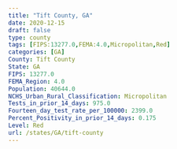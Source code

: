 ```yaml
---
title: "Tift County, GA"
date: 2020-12-15
draft: false
type: county
tags: [FIPS:13277.0,FEMA:4.0,Micropolitan,Red]
categories: [GA]
County: Tift County
State: GA
FIPS: 13277.0
FEMA_Region: 4.0
Population: 40644.0
NCHS_Urban_Rural_Classification: Micropolitan
Tests_in_prior_14_days: 975.0
Fourteen_day_test_rate_per_100000: 2399.0
Percent_Positivity_in_prior_14_days: 0.175
Level: Red
url: /states/GA/tift-county
---
```



